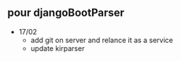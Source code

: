 ## pour djangoBootParser

- 17/02
    - add git on server and relance it as a service
    - update kirparser
    


